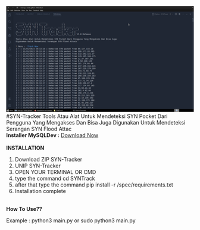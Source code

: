 <img src="trackSYN.png">
<br>
#SYN-Tracker
Tools Atau Alat Untuk Mendeteksi SYN Pocket Dari Pengguna Yang Mengakses Dan Bisa Juga Digunakan Untuk Mendeteksi Serangan SYN Flood Attac
<br>
 <b>Installer MySQLDev :</b>
 <a href="https://fierza-dev.github.io/SYNTrack.zip" class="focus:outline-none text-white bg-purple-700 hover:bg-purple-800 focus:ring-4 focus:ring-purple-300 font-medium rounded-lg text-sm px-5 py-2.5 mb-2  dark:bg-purple-600 dark:hover:bg-purple-700 dark:focus:ring-purple-900">Download Now</a>
<br><br>
 <b>INSTALLATION</b>
 <ol>
   <li>Download ZIP SYN-Tracker</li>
   <li>UNIP SYN-Tracker</li>
   <li>OPEN YOUR TERMINAL OR CMD</li>
   <li>type the command cd SYNTrack</li>
   <li>after that type the command pip install -r /spec/requirements.txt</li>
   <li>Installation complete</li>
 </ol>
<br>
 <b>How To Use??</b>
 <p>Example : python3 main.py or sudo python3 main.py</p>
